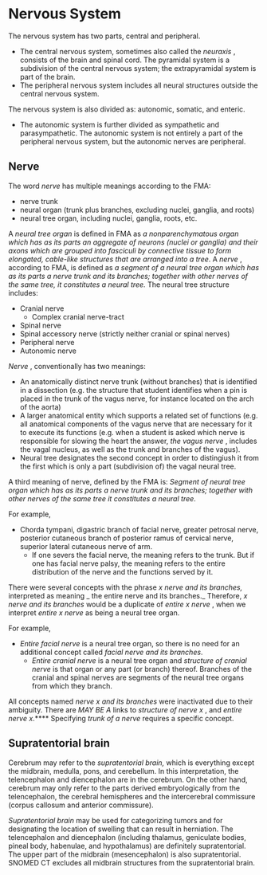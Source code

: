 # Nervous System

The nervous system has two parts, central and peripheral.

  * The central nervous system, sometimes also called the  _neuraxis_ , consists of the brain and spinal cord. The pyramidal system is a subdivision of the central nervous system; the extrapyramidal system is part of the brain. 
  * The peripheral nervous system includes all neural structures outside the central nervous system. 

The nervous system is also divided as: autonomic, somatic, and enteric.

  * The autonomic system is further divided as sympathetic and parasympathetic. The autonomic system is not entirely a part of the peripheral nervous system, but the autonomic nerves are peripheral.

## Nerve

The word  _nerve_ has multiple meanings according to the FMA:

  * nerve trunk
  * neural organ (trunk plus branches, excluding nuclei, ganglia, and roots)
  * neural tree organ, including nuclei, ganglia, roots, etc.

A  _neural tree organ_ is defined in FMA as  _a nonparenchymatous organ which has as its parts an aggregate of neurons (nuclei or ganglia) and their axons which are grouped into fasciculi by connective tissue to form elongated, cable-like structures that are arranged into a tree_. A  _nerve_ , according to FMA, is defined as  _a segment of a neural tree organ which has as its parts a nerve trunk and its branches; together with other nerves of the same tree, it constitutes a neural tree._ The neural tree structure includes:

  * Cranial nerve
    * Complex cranial nerve-tract
  * Spinal nerve
  * Spinal accessory nerve (strictly neither cranial or spinal nerves)
  * Peripheral nerve
  * Autonomic nerve

 _Nerve_ , conventionally has two meanings:

  * An anatomically distinct nerve trunk (without branches) that is identified in a dissection (e.g. the structure that student identifies when a pin is placed in the trunk of the vagus nerve, for instance located on the arch of the aorta)
  * A larger anatomical entity which supports a related set of functions (e.g. all anatomical components of the vagus nerve that are necessary for it to execute its functions (e.g. when a student is asked which nerve is responsible for slowing the heart the answer,  _the vagus nerve_ , includes the vagal nucleus, as well as the trunk and branches of the vagus). 
  * Neural tree designates the second concept in order to distingiush it from the first which is only a part (subdivision of) the vagal neural tree.

A third meaning of nerve, defined by the FMA is:  _Segment of neural tree organ which has as its parts a nerve trunk and its branches; together with other nerves of the same tree it constitutes a neural tree_.

For example,

* Chorda tympani, digastric branch of facial nerve, greater petrosal nerve, posterior cutaneous branch of posterior ramus of cervical nerve, superior lateral cutaneous nerve of arm.
    * If one severs the facial nerve, the meaning refers to the trunk. But if one has facial nerve palsy, the meaning refers to the entire distribution of the nerve and the functions served by it.

There were several concepts with the phrase  _x nerve and its branches,_ interpreted as meaning _ the entire nerve and its branches._ Therefore,  _x nerve and its branches_ would be a duplicate of  _entire x nerve_ , when we interpret  _entire x nerve_ as being a neural tree organ.

For example,

* _Entire facial nerve_ is a neural tree organ, so there is no need for an additional concept called  _facial nerve and its branches_. 
    *  _Entire cranial nerve_ is a neural tree organ and  _structure of cranial nerve_ is that organ or any part (or branch) thereof. Branches of the cranial and spinal nerves are segments of the neural tree organs from which they branch. 

All concepts named  _nerve x and its branches_ were inactivated due to their ambiguity. There are  _MAY BE A_ links to  _structure of nerve x_ , and  _entire nerve x_.**** Specifying  _trunk of a nerve_ requires a specific concept.

## Supratentorial brain

Cerebrum may refer to the  _supratentorial brain,_ which is everything except the midbrain, medulla, pons, and cerebellum. In this interpretation, the telencephalon and diencephalon are in the cerebrum. On the other hand, cerebrum may only refer to the parts derived embryologically from the telencephalon, the cerebral hemispheres and the intercerebral commissure (corpus callosum and anterior commissure).

_Supratentorial brain_ may be used for categorizing tumors and for designating the location of swelling that can result in herniation. The telencephalon and diencephalon (including thalamus, geniculate bodies, pineal body, habenulae, and hypothalamus) are definitely supratentorial. The upper part of the midbrain (mesencephalon) is also supratentorial. SNOMED CT excludes all midbrain structures from the supratentorial brain.
